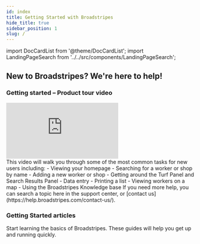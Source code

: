 ```yaml
---
id: index
title: Getting Started with Broadstripes
hide_title: true
sidebar_position: 1
slug: /
---
```


import DocCardList from '@theme/DocCardList';
import LandingPageSearch from '../../src/components/LandingPageSearch';
## New to Broadstripes? We're here to help!

### Getting started – Product tour video

<div className="video-container" style={{position: 'relative', paddingBottom: '56.25%', height: 0, marginBottom: '.25rem'}}>
  <iframe
    src="https://player.vimeo.com/video/322304316?title=0&amp;byline=0&amp;portrait=0&amp;badge=0&amp;autopause=0&amp;player_id=0&amp;app_id=58479"
    title="Getting Started with Broadstripes"
    style={{position: 'absolute', top: '0', left: '0', width: '80%', height: '80%'}}
    frameBorder="0"
    allow="autoplay; fullscreen; picture-in-picture"
    allowFullScreen
  ></iframe>
</div>
This video will walk you through some of the most common tasks for new users including:
- Viewing your homepage
- Searching for a worker or shop by name
- Adding a new worker or shop
- Getting around the Turf Panel and Search Results Panel
- Data entry
- Printing a list
- Viewing workers on a map
- Using the Broadstripes Knowledge base
If you need more help, you can search a topic here in the support center, or [contact us](https://help.broadstripes.com/contact-us/).



### Getting Started articles
Start learning the basics of Broadstripes. These guides will help you get up and running quickly.

<DocCardList />